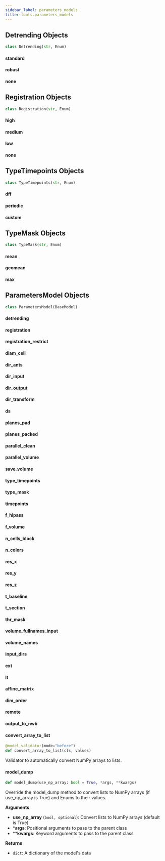 ```yaml
---
sidebar_label: parameters_models
title: tools.parameters_models
---
```


## Detrending Objects

```python
class Detrending(str, Enum)
```

#### standard

#### robust

#### none

## Registration Objects

```python
class Registration(str, Enum)
```

#### high

#### medium

#### low

#### none

## TypeTimepoints Objects

```python
class TypeTimepoints(str, Enum)
```

#### dff

#### periodic

#### custom

## TypeMask Objects

```python
class TypeMask(str, Enum)
```

#### mean

#### geomean

#### max

## ParametersModel Objects

```python
class ParametersModel(BaseModel)
```

#### detrending

#### registration

#### registration\_restrict

#### diam\_cell

#### dir\_ants

#### dir\_input

#### dir\_output

#### dir\_transform

#### ds

#### planes\_pad

#### planes\_packed

#### parallel\_clean

#### parallel\_volume

#### save\_volume

#### type\_timepoints

#### type\_mask

#### timepoints

#### f\_hipass

#### f\_volume

#### n\_cells\_block

#### n\_colors

#### res\_x

#### res\_y

#### res\_z

#### t\_baseline

#### t\_section

#### thr\_mask

#### volume\_fullnames\_input

#### volume\_names

#### input\_dirs

#### ext

#### lt

#### affine\_matrix

#### dim\_order

#### remote

#### output\_to\_nwb

#### convert\_array\_to\_list

```python
@model_validator(mode="before")
def convert_array_to_list(cls, values)
```

Validator to automatically convert NumPy arrays to lists.

#### model\_dump

```python
def model_dump(use_np_array: bool = True, *args, **kwargs)
```

Override the model_dump method to convert lists to NumPy arrays (if use_np_array is True)
and Enums to their values.

**Arguments**

* **use_np_array** (`bool, optional`): Convert lists to NumPy arrays (default is True)
* ***args**: Positional arguments to pass to the parent class
* ****kwargs**: Keyword arguments to pass to the parent class

**Returns**

* `dict`: A dictionary of the model&#x27;s data

